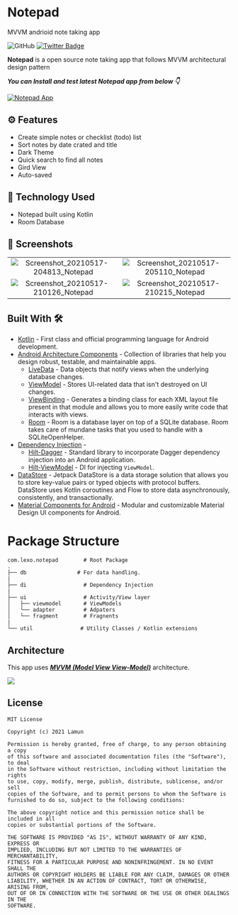 
# Notepad
MVVM andrioid note taking app


![GitHub](https://img.shields.io/github/license/Lamun365/Notepad?color=blue)
[![Twitter Badge](https://img.shields.io/badge/follow-blue.svg?style=social&logo=twitter)](https://twitter.com/jamesi_lemon333)

**Notepad** is a open source note taking app that follows MVVM architectural design pattern 

***You can Install and test latest Notepad app from below 👇***

[![Notepad App](https://img.shields.io/badge/Notepad✅-APK-red.svg?style=for-the-badge&logo=android)](https://github.com/Lamun365/Notepad/releases/download/v1.0/app-release.apk)

## ⚙️ Features
* Create simple notes or checklist (todo) list
* Sort notes by date crated and title
* Dark Theme
* Quick search to find all notes
* Gird View
* Auto-saved

## 🚀 Technology Used

* Notepad built using Kotlin
* Room Database

## 📸 Screenshots

|||
|:--------------------------------------------------------------------------------------------------------------------------------------------:|:--------------------------------------------------------------------------------------------------------------------------------------------:|
| ![Screenshot_20210517-204813_Notepad](https://user-images.githubusercontent.com/77043627/118533182-92f65b80-b769-11eb-9ca4-34487455945a.jpg) | ![Screenshot_20210517-205110_Notepad](https://user-images.githubusercontent.com/77043627/118533254-aa354900-b769-11eb-9e82-f07399908258.jpg) |
| ![Screenshot_20210517-210126_Notepad](https://user-images.githubusercontent.com/77043627/118533295-b8836500-b769-11eb-9010-24232b449473.jpg) | ![Screenshot_20210517-210215_Notepad](https://user-images.githubusercontent.com/77043627/118533362-cf29bc00-b769-11eb-9ae1-dd8349d578bb.jpg) |

## Built With 🛠
- [Kotlin](https://kotlinlang.org/) - First class and official programming language for Android development.
- [Android Architecture Components](https://developer.android.com/topic/libraries/architecture) - Collection of libraries that help you design robust, testable, and maintainable apps.
  - [LiveData](https://developer.android.com/topic/libraries/architecture/livedata) - Data objects that notify views when the underlying database changes.
  - [ViewModel](https://developer.android.com/topic/libraries/architecture/viewmodel) - Stores UI-related data that isn't destroyed on UI changes. 
  - [ViewBinding](https://developer.android.com/topic/libraries/view-binding) - Generates a binding class for each XML layout file present in that module and allows you to more easily write code that interacts with views.
  - [Room](https://developer.android.com/training/data-storage/room) - Room is a database layer on top of a SQLite database. Room takes care of mundane tasks that you used to handle with a SQLiteOpenHelper.
- [Dependency Injection](https://developer.android.com/training/dependency-injection) - 
  - [Hilt-Dagger](https://dagger.dev/hilt/) - Standard library to incorporate Dagger dependency injection into an Android application.
  - [Hilt-ViewModel](https://developer.android.com/training/dependency-injection/hilt-jetpack) - DI for injecting `ViewModel`.
- [DataStore](https://developer.android.com/topic/libraries/architecture/datastore) - Jetpack DataStore is a data storage solution that allows you to store key-value pairs or typed objects with protocol buffers. DataStore uses Kotlin coroutines and Flow to store data asynchronously, consistently, and transactionally.
- [Material Components for Android](https://github.com/material-components/material-components-android) - Modular and customizable Material Design UI components for Android.

# Package Structure
    
    com.lexo.notepad        # Root Package
    .
    ├── db                # For data handling.
    |
    ├── di                  # Dependency Injection             
    |
    ├── ui                  # Activity/View layer
    │   ├── viewmodel       # ViewModels
    │   └── adapter         # Adpaters
    │   └── fragment        # Fragnents
    |
    └── util               # Utility Classes / Kotlin extensions


## Architecture
This app uses [***MVVM (Model View View-Model)***](https://developer.android.com/jetpack/docs/guide#recommended-app-arch) architecture.

![](https://developer.android.com/topic/libraries/architecture/images/final-architecture.png)


## License
```
MIT License

Copyright (c) 2021 Lamun

Permission is hereby granted, free of charge, to any person obtaining a copy
of this software and associated documentation files (the "Software"), to deal
in the Software without restriction, including without limitation the rights
to use, copy, modify, merge, publish, distribute, sublicense, and/or sell
copies of the Software, and to permit persons to whom the Software is
furnished to do so, subject to the following conditions:

The above copyright notice and this permission notice shall be included in all
copies or substantial portions of the Software.

THE SOFTWARE IS PROVIDED "AS IS", WITHOUT WARRANTY OF ANY KIND, EXPRESS OR
IMPLIED, INCLUDING BUT NOT LIMITED TO THE WARRANTIES OF MERCHANTABILITY,
FITNESS FOR A PARTICULAR PURPOSE AND NONINFRINGEMENT. IN NO EVENT SHALL THE
AUTHORS OR COPYRIGHT HOLDERS BE LIABLE FOR ANY CLAIM, DAMAGES OR OTHER
LIABILITY, WHETHER IN AN ACTION OF CONTRACT, TORT OR OTHERWISE, ARISING FROM,
OUT OF OR IN CONNECTION WITH THE SOFTWARE OR THE USE OR OTHER DEALINGS IN THE
SOFTWARE.
```
